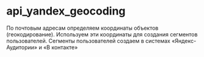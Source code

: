 # api_yandex_geocoding
По почтовым адресам определяем координаты объектов (геокодирование). Используем эти координаты для создания сегментов пользователей.
Сегменты пользователей создаем в системах «Яндекс-Аудитории» и «В контакте»
